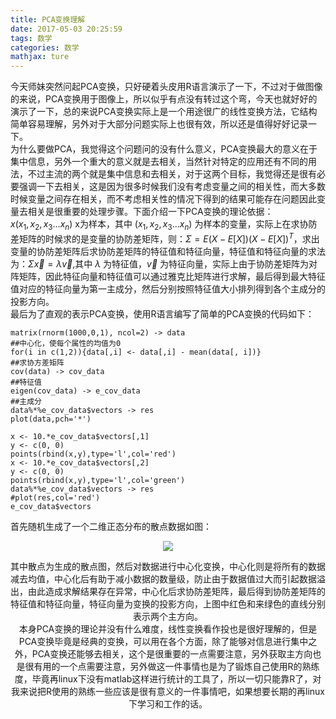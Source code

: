 ```yaml
---
title: PCA变换理解
date: 2017-05-03 20:25:59
tags: 数学
categories: 数学
mathjax: ture
---
```

今天师妹突然问起PCA变换，只好硬着头皮用R语言演示了一下，不过对于做图像的来说，PCA变换用于图像上，所以似乎有点没有转过这个弯，今天也就好好的演示了一下，总的来说PCA变换实际上是一个用途很广的线性变换方法，它结构简单容易理解，另外对于大部分问题实际上也很有效，所以还是值得好好记录一下。  
为什么要做PCA，我觉得这个问题问的没有什么意义，PCA变换最大的意义在于集中信息，另外一个重大的意义就是去相关，当然针对特定的应用还有不同的用法，不过主流的两个就是集中信息和去相关，对于这两个目标，我觉得还是很有必要强调一下去相关，这是因为很多时候我们没有考虑变量之间的相关性，而大多数时候变量之间存在相关，而不考虑相关性的情况下得到的结果可能存在问题因此变量去相关是很重要的处理步骤。下面介绍一下PCA变换的理论依据：  
$x(x_1,x_2,x_3...x_n)$ x为样本，其中 $(x_1,x_2,x_3...x_n)$ 为样本的变量，实际上在求协防差矩阵的时候求的是变量的协防差矩阵，则：$\Sigma=E{(X-E[X])(X-E[X])^T}$，求出变量的协防差矩阵后求协防差矩阵的特征值和特征向量，特征值和特征向量的求法为：$\Sigma \vec{x}=\lambda \vec{v}$,其中 $\lambda$ 为特征值，$\vec{v}$ 为特征向量，实际上由于协防差矩阵为对阵矩阵，因此特征向量和特征值可以通过雅克比矩阵进行求解，最后得到最大特征值对应的特征向量为第一主成分，然后分别按照特征值大小排列得到各个主成分的投影方向。  
最后为了直观的表示PCA变换，使用R语言编写了简单的PCA变换的代码如下：

    matrix(rnorm(1000,0,1), ncol=2) -> data
    ##中心化，使每个属性的均值为0
    for(i in c(1,2)){data[,i] <- data[,i] - mean(data[, i])}
    ##求协方差矩阵
    cov(data) -> cov_data
    ##特征值
    eigen(cov_data) -> e_cov_data
    ##主成分
    data%*%e_cov_data$vectors -> res
    plot(data,pch='*')

    x <- 10.*e_cov_data$vectors[,1]
    y <- c(0, 0)
    points(rbind(x,y),type='l',col='red')
    x <- 10.*e_cov_data$vectors[,2]
    y <- c(0, 0)
    points(rbind(x,y),type='l',col='green')
    data%*%e_cov_data$vectors -> res
    #plot(res,col='red')
    e_cov_data$vectors

首先随机生成了一个二维正态分布的散点数据如图：

<center><img src =https://lh3.googleusercontent.com/-j2Zt67hpc54/WQnYRVMP-HI/AAAAAAAACM8/Y3T86NjSam8o52KfI_dvoaR-EJNYnkiXQCLcB/s0/pca.png "pca.png">

其中散点为生成的散点图，然后对数据进行中心化变换，中心化则是将所有的数据减去均值，中心化后有助于减小数据的数量级，防止由于数据值过大而引起数据溢出，由此造成求解结果存在异常，中心化后求协防差矩阵，最后得到协防差矩阵的特征值和特征向量，特征向量为变换的投影方向，上图中红色和来绿色的直线分别表示两个主方向。  
本身PCA变换的理论并没有什么难度，线性变换看作投也是很好理解的，但是PCA变换毕竟是经典的变换，可以用在各个方面，除了能够对信息进行集中之外，PCA变换还能够去相关，这个是很重要的一点需要注意，另外获取主方向也是很有用的一个点需要注意，另外做这一件事情也是为了锻炼自己使用R的熟练度，毕竟再linux下没有matlab这样进行统计的工具了，所以一切只能靠R了，对我来说把R使用的熟练一些应该是很有意义的一件事情吧，如果想要长期的再linux下学习和工作的话。
